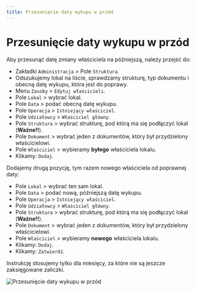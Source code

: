 ```yaml
---
title: Przesunięcie daty wykupu w przód
---
```


# Przesunięcie daty wykupu w przód

Aby przesunąć datę zmiany właściciela na późniejszą, należy przejść do:

- Zakładki `Administracja` > Pole `Struktura`.
- Odszukujemy lokal na liście, sprawdzamy strukturę, typ dokumentu i obecną datę wykupu, która jest do poprawy.
- Menu `Zasoby` > `Edytuj właścicieli`.
- Pole `Lokal` > wybrać lokal.
- Pole `Data` > podać obecną datę wykupu.
- Pole `Operacja` > `Istniejący właściciel`.
- Pole `Udziałowcy` > `Właściciel główny`.
- Pole `Struktura` > wybrać strukturę, pod którą ma się podłączyć lokal (**Ważne!!**).
- Pole `Dokument` > wybrać jeden z dokumentów, który był przydzielony właścicielowi.
- Pole `Właściciel` > wybieramy **byłego** właściciela lokalu.
- Klikamy: `Dodaj`.

Dodajemy drugą pozycję, tym razem nowego właściciela od poprawnej daty:

- Pole `Lokal` > wybrać ten sam lokal.
- Pole `Data` > podać nową, późniejszą datę wykupu.
- Pole `Operacja` > `Istniejący właściciel`.
- Pole `Udziałowcy` > `Właściciel główny`.
- Pole `Struktura` > wybrać strukturę, pod którą ma się podłączyć lokal (**Ważne!!**).
- Pole `Dokument` > wybrać jeden z dokumentów, który był przydzielony właścicielowi.
- Pole `Właściciel` > wybieramy **nowego** właściciela lokalu.
- Klikamy: `Dodaj`.
- Klikamy: `Zatwierdź`.

Instrukcję stosujemy tylko dla miesięcy, za które nie są jeszcze zaksięgowane zaliczki.

![Przesunięcie daty wykupu w przód](przesunieciedatywykupuwprzod.gif)